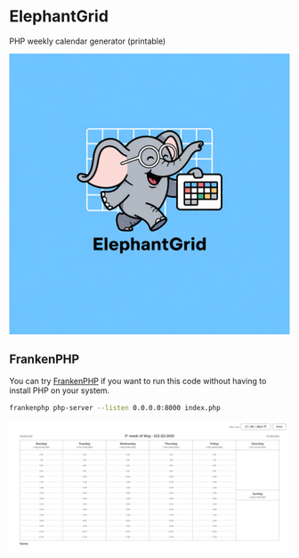 # ElephantGrid
PHP weekly calendar generator (printable)

![ElephantGrid](public/assets/images/background.png "Title")

## FrankenPHP
You can try [FrankenPHP](https://frankenphp.dev/) if you want to run this code without having to install PHP on your system.

```bash
frankenphp php-server --listen 0.0.0.0:8000 index.php
```

![screenshot](public/assets/images/screenshot.png)

